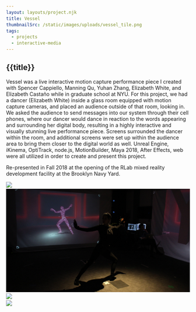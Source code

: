```yaml
---
layout: layouts/project.njk
title: Vessel
thumbnailSrc: /static/images/uploads/vessel_tile.png
tags:
  - projects
  - interactive-media
---
```

## {{title}}

Vessel was a live interactive motion capture performance piece I created with Spencer Cappiello, Manning Qu, Yuhan Zhang, Elizabeth White, and Elizabeth Castaño while in graduate school at NYU. For this project, we had a dancer (Elizabeth White) inside a glass room equipped with motion capture cameras, and placed an audience outside of that room, looking in. We asked the audience to send messages into our system through their cell phones, where our dancer would dance in reaction to the words appearing and surrounding her digital body, resulting in a highly interactive and visually stunning live performance piece. Screens surrounded the dancer within the room, and additional screens were set up within the audience area to bring them closer to the digital world as well. Unreal Engine, iKinema, OptiTrack, node.js, MotionBuilder, Maya 2018, After Effects, web were all utilized in order to create and present this project.

Re-presented in Fall 2018 at the opening of the RLab mixed reality development facility at the Brooklyn Navy Yard.

<div class="frame">
<img src="/static/images/uploads/dsc00149.jpg"></img>
</div>

<div class="frame">
<img src="/static/images/uploads/img_7226-copy.jpg"></img>
</div>

<div class="frame">
<img src="/static/images/uploads/img_7290.jpg"></img>
</div>

<div class="frame">
<img src="/static/images/uploads/img_7306.jpg"></img>
</div>
